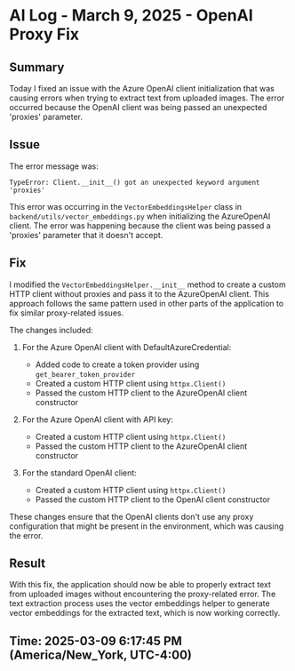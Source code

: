 # AI Log - March 9, 2025 - OpenAI Proxy Fix

## Summary

Today I fixed an issue with the Azure OpenAI client initialization that was causing errors when trying to extract text from uploaded images. The error occurred because the OpenAI client was being passed an unexpected 'proxies' parameter.

## Issue

The error message was:

```
TypeError: Client.__init__() got an unexpected keyword argument 'proxies'
```

This error was occurring in the `VectorEmbeddingsHelper` class in `backend/utils/vector_embeddings.py` when initializing the AzureOpenAI client. The error was happening because the client was being passed a 'proxies' parameter that it doesn't accept.

## Fix

I modified the `VectorEmbeddingsHelper.__init__` method to create a custom HTTP client without proxies and pass it to the AzureOpenAI client. This approach follows the same pattern used in other parts of the application to fix similar proxy-related issues.

The changes included:

1. For the Azure OpenAI client with DefaultAzureCredential:

   - Added code to create a token provider using `get_bearer_token_provider`
   - Created a custom HTTP client using `httpx.Client()`
   - Passed the custom HTTP client to the AzureOpenAI client constructor

2. For the Azure OpenAI client with API key:

   - Created a custom HTTP client using `httpx.Client()`
   - Passed the custom HTTP client to the AzureOpenAI client constructor

3. For the standard OpenAI client:
   - Created a custom HTTP client using `httpx.Client()`
   - Passed the custom HTTP client to the OpenAI client constructor

These changes ensure that the OpenAI clients don't use any proxy configuration that might be present in the environment, which was causing the error.

## Result

With this fix, the application should now be able to properly extract text from uploaded images without encountering the proxy-related error. The text extraction process uses the vector embeddings helper to generate vector embeddings for the extracted text, which is now working correctly.

## Time: 2025-03-09 6:17:45 PM (America/New_York, UTC-4:00)
